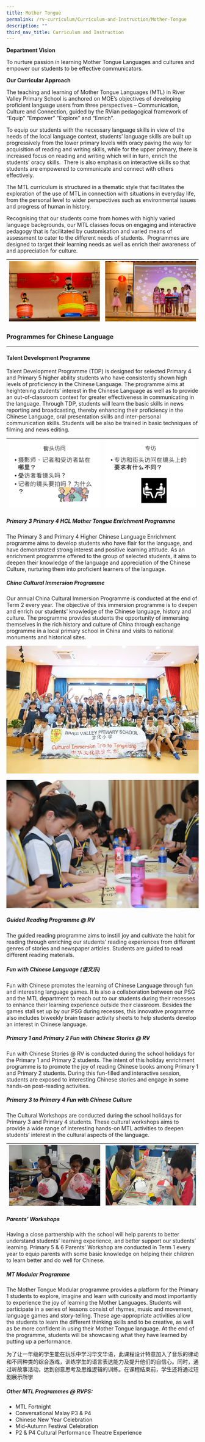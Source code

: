 ```yaml
---
title: Mother Tongue
permalink: /rv-curriculum/Curriculum-and-Instruction/Mother-Tongue
description: ""
third_nav_title: Curriculum and Instruction
---
```

**Department Vision**  

To nurture passion in learning Mother Tongue Languages and cultures and empower our students to be effective communicators.

**Our Curricular Approach**

The teaching and learning of Mother Tongue Languages (MTL) in River Valley Primary School is anchored on MOE’s objectives of developing proficient language users from three perspectives – Communication, Culture and Connection, guided by the RVian pedagogical framework of “Equip” ”Empower” ”Explore” and “Enrich”.

To equip our students with the necessary language skills in view of the needs of the local language context, students’ language skills are built up progressively from the lower primary levels with oracy paving the way for acquisition of reading and writing skills, while for the upper primary, there is increased focus on reading and writing which will in turn, enrich the students’ oracy skills.  There is also emphasis on interactive skills so that students are empowered to communicate and connect with others effectively. 

The MTL curriculum is structured in a thematic style that facilitates the exploration of the use of MTL in connection with situations in everyday life, from the personal level to wider perspectives such as environmental issues and progress of human in history. 

Recognising that our students come from homes with highly varied language backgrounds, our MTL classes focus on engaging and interactive pedagogy that is facilitated by customisation and varied means of assessment to cater to the different needs of students.  Programmes are designed to target their learning needs as well as enrich their awareness of and appreciation for culture.

| ![](/images/RV%20Curriculum/Curriculum%20and%20Instructions/Mother%20Tongue/After%20additional%20content_2.jpg) | ![](/images/RV%20Curriculum/Curriculum%20and%20Instructions/Mother%20Tongue/After%20additional%20content_21.jpg) |
|---|---|

### Programmes for Chinese Language
-------------------------------



#### Talent Development Programme

  

Talent Development Programme (TDP) is designed for selected Primary 4 and Primary 5 higher ability students who have consistently shown high levels of proficiency in the Chinese Language. The programme aims at heightening students’ interest in the Chinese Language as well as to provide an out-of-classroom context for greater effectiveness in communicating in the language. Through TDP, students will learn the basic skills in news reporting and broadcasting, thereby enhancing their proficiency in the Chinese Language, oral presentation skills and inter-personal communication skills. Students will be also be trained in basic techniques of filming and news editing.

| ![](/images/RV%20Curriculum/Curriculum%20and%20Instructions/Mother%20Tongue/Slide1.jpg) | ![](/images/RV%20Curriculum/Curriculum%20and%20Instructions/Mother%20Tongue/Slide2.jpg) |
|---|---|

##### Primary 3 Primary 4 HCL Mother Tongue Enrichment Programme

  

The Primary 3 and Primary 4 Higher Chinese Language Enrichment programme aims to develop students who have flair for the language, and have demonstrated strong interest and positive learning attitude. As an enrichment programme offered to the group of selected students, it aims to deepen their knowledge of the language and appreciation of the Chinese Culture, nurturing them into proficient learners of the language. 

##### China Cultural Immersion Programme  

Our annual China Cultural Immersion Programme is conducted at the end of Term 2 every year. The objective of this immersion programme is to deepen and enrich our students’ knowledge of the Chinese language, history and culture. The programme provides students the opportunity of immersing themselves in the rich history and culture of China through exchange programme in a local primary school in China and visits to national monuments and historical sites.

![](/images/RV%20Curriculum/Curriculum%20and%20Instructions/Mother%20Tongue/7pic.jpg)

![](/images/RV%20Curriculum/Curriculum%20and%20Instructions/Mother%20Tongue/8pic.jpg)

##### Guided Reading Programme @ RV

  

The guided reading programme aims to instill joy and cultivate the habit for reading through enriching our students’ reading experiences from different genres of stories and newspaper articles. Students are guided to read different reading materials.

##### Fun with Chinese Language (语文乐)

  

Fun with Chinese promotes the learning of Chinese Language through fun and interesting language games. It is also a collaboration between our PSG and the MTL department to reach out to our students during their recesses to enhance their learning experience outside their classroom. Besides the games stall set up by our PSG during recesses, this innovative programme also includes biweekly brain teaser activity sheets to help students develop an interest in Chinese language.

##### Primary 1 and Primary 2 Fun with Chinese Stories @ RV

  

Fun with Chinese Stories @ RV is conducted during the school holidays for the Primary 1 and Primary 2 students. The intent of this holiday enrichment programme is to promote the joy of reading Chinese books among Primary 1 and Primary 2 students. During this fun-filled and interactive session, students are exposed to interesting Chinese stories and engage in some hands-on post-reading activities.

##### Primary 3 to Primary 4 Fun with Chinese Culture

  

The Cultural Workshops are conducted during the school holidays for Primary 3 and Primary 4 students. These cultural workshops aims to provide a wide range of interesting hands-on MTL activities to deepen students’ interest in the cultural aspects of the language.

| ![](/images/RV%20Curriculum/Curriculum%20and%20Instructions/Mother%20Tongue/CL1.jpg) | ![](/images/RV%20Curriculum/Curriculum%20and%20Instructions/Mother%20Tongue/CL2.jpg) |
|---|---|

##### Parents’ Workshops

  

Having a close partnership with the school will help parents to better understand students’ learning experience, and better support our students’ learning. Primary 5 & 6 Parents’ Workshop are conducted in Term 1 every year to equip parents with some basic knowledge on helping their children to learn better and do well for Chinese.   

##### MT Modular Programme

  

The Mother Tongue Modular programme provides a platform for the Primary 1 students to explore, imagine and learn with curiosity and most importantly to experience the joy of learning the Mother Languages. Students will participate in a series of lessons consist of rhymes, music and movement, language games and story-telling. These age-appropriate activities allow the students to learn the different thinking skills and to be creative, as well as be more confident in using their Mother Tongue language. At the end of the programme, students will be showcasing what they have learned by putting up a performance. 

  
为了让一年级的学生能在玩乐中学习华文华语，此课程设计特意加入了音乐的律动和不同种类的综合游戏，训练学生的语言表达能力及提升他们的自信心。同时，通过听故事活动，达到创意思考及思维逻辑的训练。在课程结束前，学生还将通过短剧展示所学

  

  

##### Other MTL Programmes @ RVPS:  

* MTL Fortnight
* Conversational Malay P3 & P4
* Chinese New Year Celebration
* Mid-Autumn Festival Celebration
* P2 & P4 Cultural Performance Theatre Experience